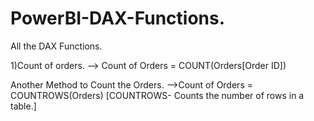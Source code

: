 # PowerBI-DAX-Functions.

All the DAX Functions.


1)Count of orders.
--> Count of Orders = COUNT(Orders[Order ID])

Another Method to Count the Orders.
-->Count of Orders = COUNTROWS(Orders)
[COUNTROWS- Counts the number of rows in a table.]
